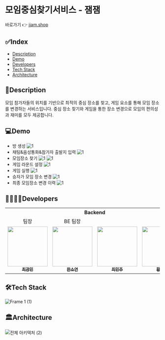 # 모임중심찾기서비스 - 잼잼

바로가기 👉 [jjam.shop](https://jjam.shop/)

## ✅Index

- [Description](#📖Description)
- [Demo](#💻Demo)
- [Developers](#👩‍👩‍👧‍👧Developers)
- [Tech Stack](#🛠️Tech-Stack)
- [Architecture](#🏛️Architecture)

## 📖Description

모임 참가자들의 위치를 기반으로 최적의 중심 장소를 찾고, 게임 요소를 통해 모임 장소를 변경하는 서비스입니다. 중심 장소 찾기와 게임을 통한 장소 변경으로 모임의 편의성과 재미를 모두 제공합니다.

## 💻Demo

- 방 생성
  ![1](../jamjam/readme/1.PNG)
- 채팅&음성통화&참가자 출발지 입력
  ![1](../jamjam/readme/2.PNG)
- 모임장소 찾기
  ![1](../jamjam/readme/3.PNG)
  ![1](../jamjam/readme/4.PNG)
- 게임 라운드 설정
  ![1](../jamjam/readme/5.PNG)
- 게임 실행
  ![1](../jamjam/readme/6.PNG)
- 승자가 모임 장소 변경
  ![1](../jamjam/readme/7.PNG)
- 최종 모임장소 변경 이력
  ![1](../jamjam/readme/8.PNG)

## 👩‍👩‍👧‍👧Developers

<table>
  <tr>
    <th colspan="4" style="text-align: center;">Backend</th>
    <th colspan="2" style="text-align: center;">Frontend</th>
  </tr>
  </tr>
  <tr>
  <td style="text-align: center;">팀장</td>
  <td style="text-align: center;">BE 팀장</td>
  <td></td>
  <td></td>
  <td style="text-align: center;">FE 팀장</td>
  <td></td>
  </tr>
  <tr>
    <td align="center"><a href="https://github.com/chwangmin"><img src="https://avatars.githubusercontent.com/chwangmin" width="130px;" alt=""><br /><sub><b>최광민</b></sub></a></td>
    <td align="center"><a href="https://github.com/Han-u"><img src="https://avatars.githubusercontent.com/Han-u" width="130px;" alt=""><br /><sub><b>한소연</b></sub></a></td>
    <td align="center"><a href="https://github.com/minju412"><img src="https://avatars.githubusercontent.com/minju412" width="130px;" alt=""><br /><sub><b>최민주</b></sub></a></td>
    <td align="center"><a href="https://github.com/hyb26"><img src="https://avatars.githubusercontent.com/hyb26" width="130px;" alt=""><br /><sub><b>황예빈</b></sub></a></td>
    <td align="center"><a href="https://github.com/mkkim68"><img src="https://avatars.githubusercontent.com/mkkim68" width="130px;" alt=""><br /><sub><b>김민경</b></sub></a></td>
    <td align="center"><a href="https://github.com/thunthuni"><img src="https://avatars.githubusercontent.com/thunthuni" width="130px;" alt=""><br /><sub><b>김수현</b></sub></a></td>
</table>

## 🛠️Tech Stack

![Frame 1 (1)](https://github.com/user-attachments/assets/fcf84860-e5b6-47fc-82ae-574bb40ff17b)

## 🏛️Architecture

![전체 아키텍처 (2)](https://github.com/user-attachments/assets/43829c66-33db-4dd4-8bae-f795437040c4)
